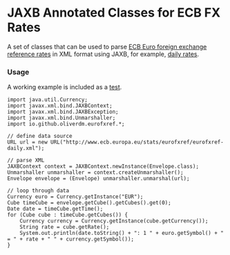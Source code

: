# JAXB Annotated Classes for ECB FX Rates

A set of classes that can be used to parse [ECB Euro foreign exchange reference rates](https://www.ecb.europa.eu/stats/exchange/eurofxref/html/index.en.html) in XML format using JAXB, for example, [daily rates](http://www.ecb.europa.eu/stats/eurofxref/eurofxref-daily.xml).

### Usage

A working example is included as a [test](src/test/java/io/github/oliverdm/eurofxref/EurofxrefTest.java).

```
import java.util.Currency;
import javax.xml.bind.JAXBContext;
import javax.xml.bind.JAXBException;
import javax.xml.bind.Unmarshaller;
import io.github.oliverdm.eurofxref.*;

// define data source
URL url = new URL("http://www.ecb.europa.eu/stats/eurofxref/eurofxref-daily.xml");

// parse XML
JAXBContext context = JAXBContext.newInstance(Envelope.class);
Unmarshaller unmarshaller = context.createUnmarshaller();
Envelope envelope = (Envelope) unmarshaller.unmarshal(url);

// loop through data
Currency euro = Currency.getInstance("EUR");
Cube timeCube = envelope.getCube().getCubes().get(0);
Date date = timeCube.getTime();
for (Cube cube : timeCube.getCubes()) {
    Currency currency = Currency.getInstance(cube.getCurrency());
    String rate = cube.getRate();
    System.out.println(date.toString() + ": 1 " + euro.getSymbol() + " = " + rate + " " + currency.getSymbol());
}

```